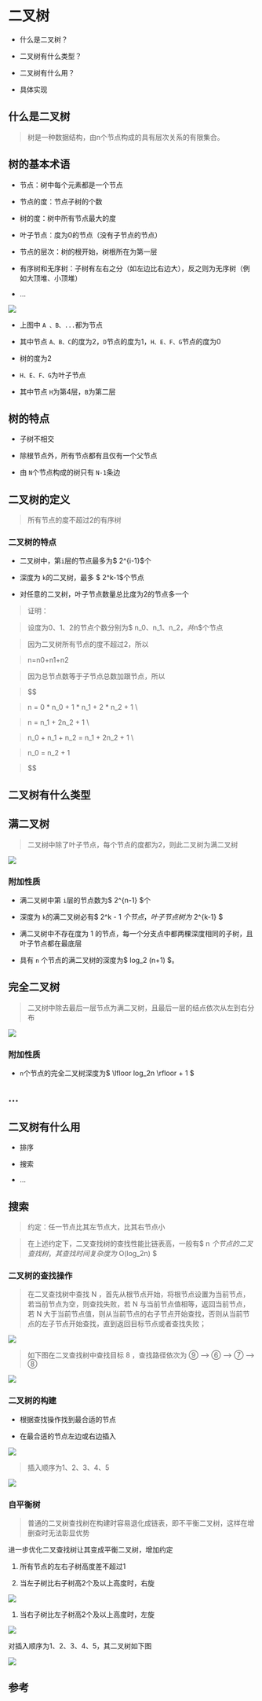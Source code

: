 # 二叉树
- 什么是二叉树？

- 二叉树有什么类型？

- 二叉树有什么用？

- 具体实现

## 什么是二叉树

> 树是一种数据结构，由n个节点构成的具有层次关系的有限集合。

## 树的基本术语

- 节点：树中每个元素都是一个节点

- 节点的度：节点子树的个数

- 树的度：树中所有节点最大的度

- 叶子节点：度为0的节点（没有子节点的节点）

- 节点的层次：树的根开始，树根所在为第一层

- 有序树和无序树：子树有左右之分（如左边比右边大），反之则为无序树（例如大顶堆、小顶堆）

- ...

![](/images/auto/二叉树/image1.png)

- 上图中 `A 、B、...`都为节点

- 其中节点 `A、B、C`的度为2，`D`节点的度为1，`H、E、F、G`节点的度为0

- 树的度为2

- `H、E、F、G`为叶子节点

- 其中节点 `H`为第4层，`B`为第二层

## 树的特点

- 子树不相交

- 除根节点外，所有节点都有且仅有一个父节点

- 由 `N`个节点构成的树只有 `N-1`条边

## 二叉树的定义

> 所有节点的度不超过2的有序树

### 二叉树的特点

- 二叉树中，第`i`层的节点最多为$ 2^{i-1}$个

- 深度为 `k`的二叉树，最多 $ 2^k-1$个节点

- 对任意的二叉树，叶子节点数量总比度为2的节点多一个

> 证明：

> 设度为0、1、2的节点个数分别为$ n_0、n_1、n_2$，共$n$个节点

> 因为二叉树所有节点的度不超过2，所以

> n=n0​+n1​+n2​

> 因为总节点数等于子节点总数加跟节点，所以

> 

> $$

> n = 0 * n_0 + 1 * n_1 + 2 * n_2 + 1 \\

> n = n_1 + 2n_2 + 1 \\

> n_0 + n_1 + n_2 = n_1 + 2n_2 + 1 \\

> n_0 = n_2 + 1

> $$

## 二叉树有什么类型

## 满二叉树

> 二叉树中除了叶子节点，每个节点的度都为2，则此二叉树为满二叉树

![](/images/auto/二叉树/image2.png)

### 附加性质

- 满二叉树中第 `i`层的节点数为$ 2^{n-1} $个

- 深度为 `k`的满二叉树必有$ 2^k - 1 $个节点，叶子节点树为$ 2^{k-1} $

- 满二叉树中不存在度为 1 的节点，每一个分支点中都两棵深度相同的子树，且叶子节点都在最底层

- 具有 `n` 个节点的满二叉树的深度为$ log_2 (n+1) $。

## 完全二叉树

> 二叉树中除去最后一层节点为满二叉树，且最后一层的结点依次从左到右分布

![](/images/auto/二叉树/image3.png)

### 附加性质

- `n`个节点的完全二叉树深度为$ \lfloor log_2n \rfloor + 1 $

## ...

## 二叉树有什么用

- 排序

- 搜索

- ...

## 搜索

> 约定：任一节点比其左节点大，比其右节点小

> 在上述约定下，二叉查找树的查找性能比链表高，一般有$ n $个节点的二叉查找树，其查找时间复杂度为$ O(log_2n) $

### 二叉树的查找操作

> 在二叉查找树中查找 N ，首先从根节点开始，将根节点设置为当前节点，若当前节点为空，则查找失败，若 N 与当前节点值相等，返回当前节点，若 N 大于当前节点值，则从当前节点的右子节点开始查找，否则从当前节点的左子节点开始查找，直到返回目标节点或者查找失败；

![](/images/auto/二叉树/image4.png)

> 如下图在二叉查找树中查找目标 8 ，查找路径依次为 ⑨ --> ⑥ --> ⑦ --> ⑧

![](/images/auto/二叉树/image5.png)

### 二叉树的构建

- 根据查找操作找到最合适的节点

- 在最合适的节点左边或右边插入

![](/images/auto/二叉树/image6.png)

> 插入顺序为1、2、3、4、5

![](/images/auto/二叉树/image7.png)

### 自平衡树

> 普通的二叉树查找树在构建时容易退化成链表，即不平衡二叉树，这样在增删查时无法彰显优势

进一步优化二叉查找树让其变成平衡二叉树，增加约定

> 

1. 所有节点的左右子树高度差不超过1

1. 当左子树比右子树高2个及以上高度时，右旋



![](/images/auto/二叉树/image8.png)

1. 当右子树比左子树高2个及以上高度时，左旋

![](/images/auto/二叉树/image9.png)

对插入顺序为1、2、3、4、5，其二叉树如下图

![](/images/auto/二叉树/image10.png)



## 参考













